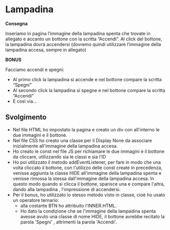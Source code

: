 Lampadina
===
**Consegna**

Inseriamo in pagina l’immagine della lampadina spenta che trovate in allegato e accanto un bottone con la scritta “Accendi”.
Al click del bottone, la lampadina dovrà accendersi (dovremo quindi utilizzare l’immagine della lampadina accesa, sempre in allegato)

**BONUS**

Facciamo accendi e spegni:
- Al primo click la lampadina si accende e nel bottone compare la scritta “Spegni”
- Al secondo click la lampadina si spegne e nel bottone compare la scritta “Accendi”
- E così via...
## Svolgimento
- Nel file HTML ho impostato la pagina e creato un div con all'interno le due immagini e il bottone.
- Nel file CSS ho creato una classe per il Display None da associare inizialmente all'immagine della lampadina accesa.
- Ho creato le const nel file JS per richiamare le due immagini e il bottone da cliccare, utilizzando sia le classi e sia l'ID
- Ho poi utilizzato il metodo addEventListener, per fare in modo che una volta cliccato il bottone, con l'utilizzo delle const create in precedenza, venisse aggiunta la classe HIDE all'immagine della lampadina spenta e venisse rimossa la stessa dall'immagine della lampadina accesa. In questo modo quando si clicca il bottone, sparisce una e compare l'altra, dando alla lampadina , l'impressione di accendersi.
- Per il bonus, ho utilizzato lo stesso metodo visto in classe, cioè ho usato un operatore ternario: 
  - alla costante BTN ho attribuito l'INNER.HTML.
  - Ho dato la condizione che se l'immagine della lampadina spenta avesse avuto una classe di nome HIDE, il bottone avrebbe recitato la parola 'Spegni' , altrimenti la parola 'Accendi'.